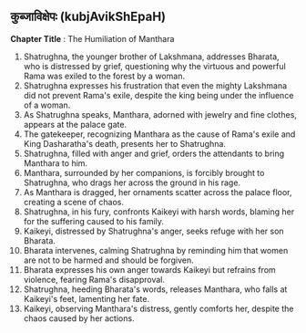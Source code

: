 ## कुब्जाविक्षेपः (kubjAvikShEpaH)

**Chapter Title** : The Humiliation of Manthara

1. Shatrughna, the younger brother of Lakshmana, addresses Bharata, who is distressed by grief, questioning why the virtuous and powerful Rama was exiled to the forest by a woman.
2. Shatrughna expresses his frustration that even the mighty Lakshmana did not prevent Rama's exile, despite the king being under the influence of a woman.
3. As Shatrughna speaks, Manthara, adorned with jewelry and fine clothes, appears at the palace gate.
4. The gatekeeper, recognizing Manthara as the cause of Rama's exile and King Dasharatha's death, presents her to Shatrughna.
5. Shatrughna, filled with anger and grief, orders the attendants to bring Manthara to him.
6. Manthara, surrounded by her companions, is forcibly brought to Shatrughna, who drags her across the ground in his rage.
7. As Manthara is dragged, her ornaments scatter across the palace floor, creating a scene of chaos.
8. Shatrughna, in his fury, confronts Kaikeyi with harsh words, blaming her for the suffering caused to his family.
9. Kaikeyi, distressed by Shatrughna's anger, seeks refuge with her son Bharata.
10. Bharata intervenes, calming Shatrughna by reminding him that women are not to be harmed and should be forgiven.
11. Bharata expresses his own anger towards Kaikeyi but refrains from violence, fearing Rama's disapproval.
12. Shatrughna, heeding Bharata's words, releases Manthara, who falls at Kaikeyi's feet, lamenting her fate.
13. Kaikeyi, observing Manthara's distress, gently comforts her, despite the chaos caused by her actions.
